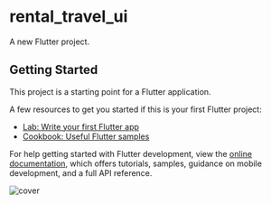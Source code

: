 # rental_travel_ui

A new Flutter project.

## Getting Started

This project is a starting point for a Flutter application.

A few resources to get you started if this is your first Flutter project:

- [Lab: Write your first Flutter app](https://docs.flutter.dev/get-started/codelab)
- [Cookbook: Useful Flutter samples](https://docs.flutter.dev/cookbook)

For help getting started with Flutter development, view the
[online documentation](https://docs.flutter.dev/), which offers tutorials,
samples, guidance on mobile development, and a full API reference.



![cover](https://github.com/patarchims/rental_travel_ui/assets/50953777/c5eb330f-7b8f-4447-bde2-b54bb9e48e0e)
